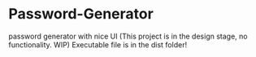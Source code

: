 # Password-Generator
password generator with nice UI (This project is in the design stage, no functionality. WIP)
Executable file is in the dist folder!
